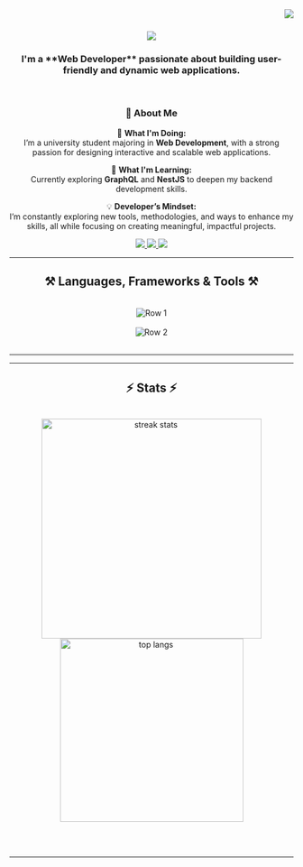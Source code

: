 <img align="right" src="https://visitor-badge.laobi.icu/badge?page_id=salesp07.salesp07" />

<h1 align="center">
    <img src="https://readme-typing-svg.herokuapp.com/?font=Righteous&size=35&center=true&vCenter=true&width=500&height=70&duration=4000&lines=Hi+There!+👋;+I'm+Dang+Khoa+👨‍💻!;" />
</h1>

<h3 align="center">I'm a **Web Developer** passionate about building user-friendly and dynamic web applications.</h3>

<br/>

<div align="center">
 
### 🌟 About Me

🔭 **What I'm Doing:**  
I’m a university student majoring in **Web Development**, with a strong passion for designing interactive and scalable web applications.

🌱 **What I'm Learning:**  
Currently exploring **GraphQL** and **NestJS** to deepen my backend development skills.

💡 **Developer’s Mindset:**  
I’m constantly exploring new tools, methodologies, and ways to enhance my skills, all while focusing on creating meaningful, impactful projects.

 </div>
 
<div align="center"> 
  <a href="mailto:pedro.sales.muniz@gmail.com">
    <img src="https://img.shields.io/badge/Gmail-333333?style=for-the-badge&logo=gmail&logoColor=red" />
  </a>
  <a href="https://linkedin.com/in/pedro-sales-muniz" target="_blank">
    <img src="https://img.shields.io/badge/LinkedIn-0077B5?style=for-the-badge&logo=linkedin&logoColor=white" target="_blank" />
  </a>
  <a href="https://salesp07.github.io" target="_blank">
     <img src="https://img.shields.io/badge/Portfolio-FF5722?style=for-the-badge&logo=todoist&logoColor=white" target="_blank" /> <!-- sqlite, safari, google-chrome are other good icon options -->
  </a>
</div>

 <hr/>
<h2 align="center">⚒️ Languages, Frameworks & Tools ⚒️</h2>
<br/>
<div align="center">
    <!-- Row 1 -->
    <img src="https://skillicons.dev/icons?i=javascript,typescript,html,css,angular,nodejs,express" alt="Row 1" /><br><br>
    <!-- Row 2 -->
    <img src="https://skillicons.dev/icons?i=bootstrap,tailwind,mui,mysql,mongodb,git,github,vscode" alt="Row 2" />
</div>
<br/>

<hr/>



<hr/>

<h2 align="center">⚡ Stats ⚡</h2>
<br>
<div align=center>
  <img width=390 src="https://github-readme-streak-stats-salesp07.vercel.app/?user=khoatran2711&count_private=true&theme=react&border_radius=10" alt="streak stats"/>
  <br/>
  <img width=325 align="center" src="https://github-readme-stats-salesp07.vercel.app/api/top-langs/?username=khoatran2711&hide=HTML&langs_count=8&layout=compact&theme=react&border_radius=10&size_weight=0.5&count_weight=0.5&exclude_repo=github-readme-stats" alt="top langs" />
</div>

<br/><br/>

<hr/>

<br/>

<br/>
